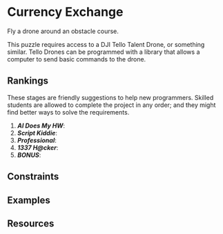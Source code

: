 # Currency Exchange #
Fly a drone around an obstacle course.

This puzzle requires access to a DJI Tello Talent Drone, or something similar. Tello Drones can be programmed with a library that allows a computer to send basic commands to the drone. 

## Rankings ##
These stages are friendly suggestions to help new programmers. Skilled students are allowed to complete the project in any order; and they might find better ways to solve the requirements.
1. ***AI Does My HW***: 
2. ***Script Kiddie***:
3. ***Professional***:
4. ***1337 H@cker***:
5. ***BONUS***:

## Constraints ##

## Examples ##

## Resources ##